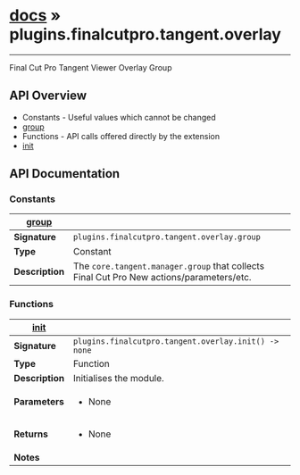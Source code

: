 # [docs](index.md) » plugins.finalcutpro.tangent.overlay
---

Final Cut Pro Tangent Viewer Overlay Group

## API Overview
* Constants - Useful values which cannot be changed
 * [group](#group)
* Functions - API calls offered directly by the extension
 * [init](#init)

## API Documentation

### Constants

| [group](#group)         |                                                                                     |
| --------------------------------------------|-------------------------------------------------------------------------------------|
| **Signature**                               | `plugins.finalcutpro.tangent.overlay.group`                                                                    |
| **Type**                                    | Constant                                                                     |
| **Description**                             | The `core.tangent.manager.group` that collects Final Cut Pro New actions/parameters/etc.                                                                     |

### Functions

| [init](#init)         |                                                                                     |
| --------------------------------------------|-------------------------------------------------------------------------------------|
| **Signature**                               | `plugins.finalcutpro.tangent.overlay.init() -> none`                                                                    |
| **Type**                                    | Function                                                                     |
| **Description**                             | Initialises the module.                                                                     |
| **Parameters**                              | <ul><li>None</li></ul> |
| **Returns**                                 | <ul><li>None</li></ul>          |
| **Notes**                                   | <ul></ul>                |

